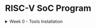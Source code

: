 # RISC-V SoC Program 
<details>
<summary> Week 0 - Tools Installation </summary>
  <br>
  <p>  In this step we are going to install all necessory tools which we are going to use in this program. Before that setup ubuntu in oracle virtualbox <br>
    <h2>Tool includes:-</h2>
  </p>
<ol>
  <li>Yosys</li>
  <li>magic</li>
  <li>OpenLane</li>
  <li>OpenSTA</li>
  <li>graywolf</li>
  <li>qrouter</li>
  <li>lverilog</li>
  <li>ngspice</li>
</ol>
 <h2></h2>
  <h2>Yosys – Yosys Open Synthesis Suite</h2>
<p>
 <pre> $ git clone https://github.com/YosysHQ/yosys.git 
       $ cd yosys 
       $ sudo apt install make # (If make is not installed please install it) 
       $ sudo apt-get install build-essential clang bison flex \ 
               libreadline-dev gawk tcl-dev libffi-dev git \ 
               graphviz xdot pkg-config python3 libboost-system-dev \ 
               libboost-python-dev libboost-filesystem-dev zlib1g-dev 
       $ make 
       $ sudo make install </pre>
  ( Note:- If code shows some error then remove "\" it from the code and keep it continue ) <br>
      <img width="575" alt="yosys" src="https://github.com/user-attachments/assets/1a0578b4-934a-47a3-82fc-036bb65a6bf0">
  
      </p>
   <h2>Magic</h2>
  <p>
    <pre
  </p>
</details>

